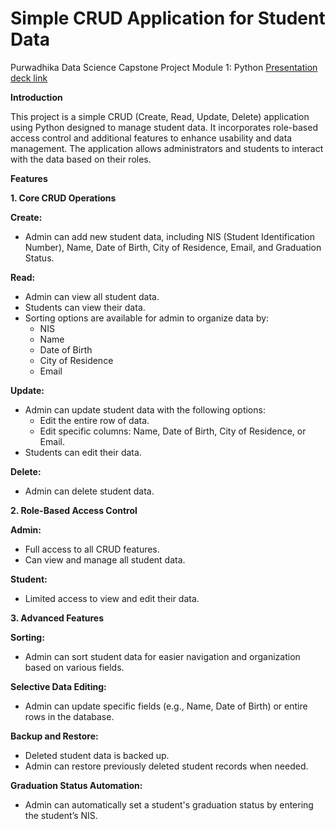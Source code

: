 # Simple CRUD Application for Student Data
Purwadhika Data Science Capstone Project Module 1: Python
[Presentation deck link](https://www.canva.com/design/DAGUpjd1t3Y/BSSRk8SQ-fy9fWlw1pnagA/view?utm_content=DAGUpjd1t3Y&utm_campaign=designshare&utm_medium=link&utm_source=viewer) 

**Introduction**

This project is a simple CRUD (Create, Read, Update, Delete) application using Python designed to manage student data. It incorporates role-based access control and additional features to enhance usability and data management. The application allows administrators and students to interact with the data based on their roles.

**Features**

**1. Core CRUD Operations**

**Create:**
- Admin can add new student data, including NIS (Student Identification Number), Name, Date of Birth, City of Residence, Email, and Graduation Status.

**Read:**
- Admin can view all student data.
- Students can view their data.
- Sorting options are available for admin to organize data by:
    - NIS
    - Name
    - Date of Birth
    - City of Residence
    - Email

**Update:**
- Admin can update student data with the following options:
  - Edit the entire row of data.
  - Edit specific columns: Name, Date of Birth, City of Residence, or Email.
- Students can edit their data.

**Delete:**
- Admin can delete student data.

**2. Role-Based Access Control**

**Admin:**
- Full access to all CRUD features.
- Can view and manage all student data.

**Student:**
- Limited access to view and edit their data.

**3. Advanced Features**

**Sorting:**
- Admin can sort student data for easier navigation and organization based on various fields.

**Selective Data Editing:**
- Admin can update specific fields (e.g., Name, Date of Birth) or entire rows in the database.

**Backup and Restore:**
- Deleted student data is backed up.
- Admin can restore previously deleted student records when needed.

**Graduation Status Automation:**
- Admin can automatically set a student's graduation status by entering the student’s NIS.
